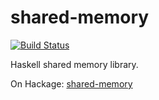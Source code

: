 shared-memory
=============

[![Build Status](https://travis-ci.org/nh2/shared-memory.png)](https://travis-ci.org/nh2/shared-memory)

Haskell shared memory library.

On Hackage: [shared-memory](http://hackage.haskell.org/package/shared-memory)
